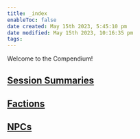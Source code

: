 ```yaml
---
title: _index
enableToc: false
date created: May 15th 2023, 5:45:10 pm
date modified: May 15th 2023, 10:16:35 pm
tags: 
---
```


Welcome to the Compendium!

## [Session Summaries](Session%20Summaries.md)

## [Factions](Factions.md)

## [NPCs](NPCs.md)
